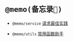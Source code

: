<!--
 * @Author: 邱狮杰
 * @Date: 2023-01-06 13:48:02
 * @LastEditTime: 2023-01-30 17:23:09
 * @Description: 
 * @FilePath: /memo/README.md
-->

# `@memo(备忘录📕)`

- `@memo/service` [请求最佳实践]('/packages/service/README.md')

- `@memo/utils` [常用函数助手]('/packages/utils/README.md')